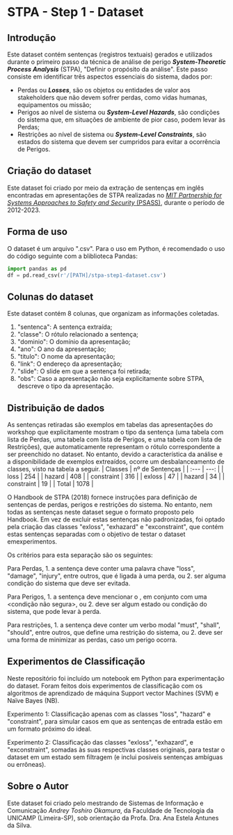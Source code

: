 # STPA - Step 1 - Dataset

## Introdução
Este dataset contém sentenças (registros textuais) gerados e utilizados durante o primeiro passo da técnica de análise de perigo ***System-Theoretic Process Analysis*** (STPA), "Definir o propósito da análise".
Este passo consiste em identificar três aspectos essenciais do sistema, dados por: 
- Perdas ou ***Losses***, são os objetos ou entidades de valor aos stakeholders que não devem sofrer perdas, como vidas humanas, equipamentos ou missão;
- Perigos ao nível de sistema ou ***System-Level Hazards***, são condições do sistema que, em situações de ambiente de pior caso, podem levar às Perdas;
- Restrições ao nível de sistema ou ***System-Level Constraints***, são estados do sistema que devem ser cumpridos para evitar a ocorrência de Perigos.

## Criação do dataset
Este dataset foi criado por meio da extração de sentenças em inglês encontradas em apresentações de STPA realizadas no [*MIT Partnership for Systems Approaches to Safety and Security* (PSASS)](https://psas.scripts.mit.edu/home/), durante o período de 2012-2023.

## Forma de uso
O dataset é um arquivo ".csv".
Para o uso em Python, é recomendado o uso do código seguinte com a bliblioteca Pandas:
```python
import pandas as pd
df = pd.read_csv(r'/[PATH]/stpa-step1-dataset.csv')
```
## Colunas do dataset
Este dataset contém 8 colunas, que organizam as informações coletadas.
1. "sentenca": A sentença extraída;
2. "classe": O rótulo relacionado a sentença;
3. "dominio": O domínio da apresentação;
4. "ano": O ano da apresentação;
5. "titulo": O nome da apresentação;
6. "link": O endereço da apresentação;
7. "slide": O slide em que a sentença foi retirada;
8. "obs": Caso a apresentação não seja explicitamente sobre STPA, descreve o tipo da apresentação.

## Distribuição de dados
As sentenças retiradas são exemplos em tabelas das apresentações do workshop que explicitamente mostram o tipo da sentença (uma tabela com lista de Perdas, uma tabela com lista de Perigos, e uma tabela com lista de Restrições), que automaticamente representam o rótulo correspondente a ser preenchido no dataset.
No entanto, devido a característica da análise e a disponibilidade de exemplos extreaídos, ocorre um desbalanceamento de classes, visto na tabela a seguir.
| Classes  | nº de Sentenças |
| :---     |        ---: |
| loss  | 254  |
| hazard  | 408  |
| constraint  | 316  |
| exloss  | 47  |
| hazard  | 34  |
| constraint  | 19  |
| Total  | 1078  |

O Handbook de STPA (2018) fornece instruções para definição de sentenças de perdas, perigos e restrições do sistema. No entanto, nem todas as sentenças neste dataset segue o formato proposto pelo Handbook. Em vez de excluir estas sentenças não padronizadas, foi optado pela criação das classes "exloss", "exhazard" e "exconstraint", que contém estas sentenças separadas com o objetivo de testar o dataset emexperimentos.

Os critérios para esta separação são os seguintes:

Para Perdas, 1. a sentença deve conter uma palavra chave "loss", "damage", "injury", entre outros, que é ligada à uma perda, ou 2. ser alguma condição do sistema que deve ser evitada.

Para Perigos, 1. a sentença deve mencionar o <sistema>, em conjunto com uma <condição não segura>, ou 2. deve ser algum estado ou condição do sistema, que pode levar à perda.

Para restrições, 1. a sentença deve conter um verbo modal "must", "shall", "should", entre outros, que define uma restrição do sistema, ou 2. deve ser uma forma de minimizar as perdas, caso um perigo ocorra.

## Experimentos de Classificação
Neste repositório foi incluído um notebook em Python para experimentação do dataset. Foram feitos dois experimentos de classificação com os algoritmos de aprendizado de máquina Support vector Machines (SVM) e Naïve Bayes (NB).

Experimento 1: Classificação apenas com as classes "loss", "hazard" e "constraint", para simular casos em que as sentenças de entrada estão em um formato próximo do ideal.

Experimento 2: Classificação das classes "exloss", "exhazard", e "exconstraint", somadas às suas respectivas classes originais, para testar o dataset em um estado sem filtragem (e inclui posíveis sentenças ambíguas ou errôneas).

## Sobre o Autor
Este dataset foi criado pelo mestrando de Sistemas de Informação e Comunicação *Andrey Toshiro Okamura*, da Faculdade de Tecnologia da UNICAMP (Limeira-SP), sob orientação da Profa. Dra. Ana Estela Antunes da Silva.
